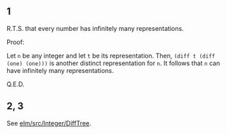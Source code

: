 ## 1

R.T.S. that every number has infinitely many representations.

Proof:

Let `n` be any integer and let `t` be its representation. Then,
`(diff t (diff (one) (one)))` is another distinct representation for `n`. It
follows that `n` can have infinitely many representations.

Q.E.D.

## 2, 3

See [elm/src/Integer/DiffTree](elm/src/Integer/DiffTree.elm).
